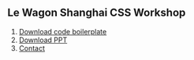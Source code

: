 ## Le Wagon Shanghai CSS Workshop

1. [Download code boilerplate](https://github.com/tgenaitay/workshop-css/raw/master/ui-sprint-master.zip)
2. [Download PPT](https://github.com/tgenaitay/workshop-css/raw/master/Le-Wagon-CSS-Components.pptx)
3. [Contact](mailto:shanghai@lewagon.org)
